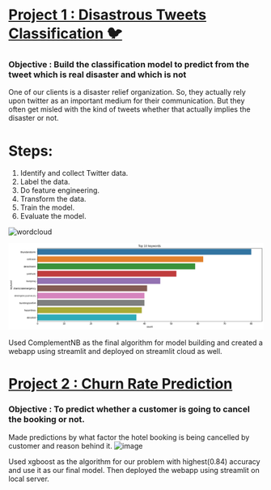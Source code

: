 # [Project 1 : Disastrous Tweets Classification 🐦](https://share.streamlit.io/monitkumar/tweets_classification_app/main/APP_TWEETS.py)
### Objective : Build the classification model to predict from the tweet which is real disaster and which is not
One of our clients is a disaster relief organization. So, they actually rely upon twitter as an important medium for their communication. But they often get misled with the kind of tweets whether that actually implies the disaster or not.

# Steps:
1. Identify and collect Twitter data.
2. Label the data.
3. Do feature engineering.
4. Transform the data.
5. Train the model.
6. Evaluate the model.

![wordcloud](https://user-images.githubusercontent.com/39349107/167862108-21d810aa-84ed-4945-85f2-3a28c734a843.png)

![](/Images/upload2.png)

Used ComplementNB as the final algorithm for model building and created a webapp using streamlit and deployed on streamlit cloud as well.

# [Project 2 : Churn Rate Prediction](https://github.com/Monitkumar/Churn-Rate-Prediction-Project)

### Objective : To predict whether a customer is going to cancel the booking or not.

Made predictions by what factor the hotel booking is being cancelled by customer and reason behind it.
![image](https://user-images.githubusercontent.com/39349107/167861659-ec4ec61e-d299-45fc-910d-3676e4280311.png)


Used xgboost as the algorithm for our problem with highest(0.84) accuracy and use it as our final model.
Then deployed the webapp using streamlit on local server.
